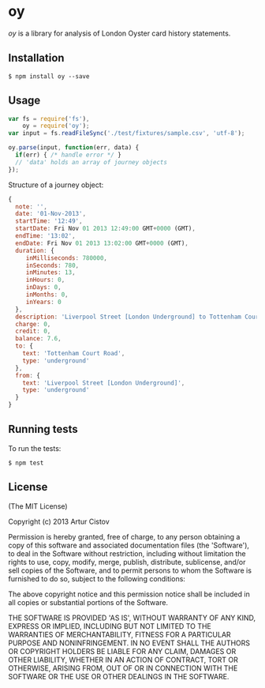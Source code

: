 # oy

_oy_ is a library for analysis of London Oyster card history statements.

## Installation

    $ npm install oy --save

## Usage

```javascript
var fs = require('fs'),
    oy = require('oy');
var input = fs.readFileSync('./test/fixtures/sample.csv', 'utf-8');

oy.parse(input, function(err, data) {
  if(err) { /* handle error */ }
  // 'data' holds an array of journey objects
});
```

Structure of a journey object:

```javascript
{
  note: '',
  date: '01-Nov-2013',
  startTime: '12:49',
  startDate: Fri Nov 01 2013 12:49:00 GMT+0000 (GMT),
  endTime: '13:02',
  endDate: Fri Nov 01 2013 13:02:00 GMT+0000 (GMT),
  duration: {
     inMilliseconds: 780000,
     inSeconds: 780,
     inMinutes: 13,
     inHours: 0,
     inDays: 0,
     inMonths: 0,
     inYears: 0
  },
  description: 'Liverpool Street [London Underground] to Tottenham Court Road',
  charge: 0,
  credit: 0,
  balance: 7.6,
  to: {
    text: 'Tottenham Court Road',
    type: 'underground'
  },
  from: {
    text: 'Liverpool Street [London Underground]',
    type: 'underground'
  }
}
```

## Running tests

To run the tests:

    $ npm test

## License

(The MIT License)

Copyright (c) 2013 Artur Cistov

Permission is hereby granted, free of charge, to any person obtaining
a copy of this software and associated documentation files (the
'Software'), to deal in the Software without restriction, including
without limitation the rights to use, copy, modify, merge, publish,
distribute, sublicense, and/or sell copies of the Software, and to
permit persons to whom the Software is furnished to do so, subject to
the following conditions:

The above copyright notice and this permission notice shall be
included in all copies or substantial portions of the Software.

THE SOFTWARE IS PROVIDED 'AS IS', WITHOUT WARRANTY OF ANY KIND,
EXPRESS OR IMPLIED, INCLUDING BUT NOT LIMITED TO THE WARRANTIES OF
MERCHANTABILITY, FITNESS FOR A PARTICULAR PURPOSE AND NONINFRINGEMENT.
IN NO EVENT SHALL THE AUTHORS OR COPYRIGHT HOLDERS BE LIABLE FOR ANY
CLAIM, DAMAGES OR OTHER LIABILITY, WHETHER IN AN ACTION OF CONTRACT,
TORT OR OTHERWISE, ARISING FROM, OUT OF OR IN CONNECTION WITH THE
SOFTWARE OR THE USE OR OTHER DEALINGS IN THE SOFTWARE.
